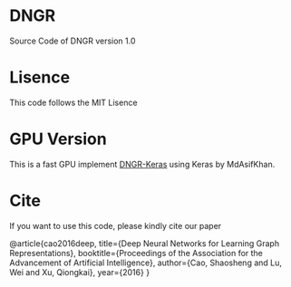 # DNGR
Source Code of DNGR version 1.0

# Lisence
This code follows the MIT Lisence

# GPU Version
This is a fast GPU implement [DNGR-Keras](https://github.com/MdAsifKhan/DNGR-Keras) using Keras by MdAsifKhan.

# Cite
If you want to use this code, please kindly cite our paper

@article{cao2016deep,
  title={Deep Neural Networks for Learning Graph Representations},
  booktitle={Proceedings of the Association for the Advancement of Artificial Intelligence},
  author={Cao, Shaosheng and Lu, Wei and Xu, Qiongkai},
  year={2016}
}
